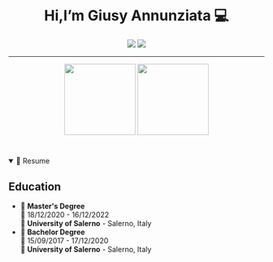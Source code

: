 
<h1 align='center'>
  Hi,I’m Giusy Annunziata 💻
</h1>


<div align="center">

<a href="https://www.linkedin.com/in/giusy-annunziata/"><img src="https://img.shields.io/badge/LinkedIn-0077B5?style=for-the-badge&logo=linkedin&logoColor=white"/></a>
<a href='https://www.instagram.com/_giusy_a_/' target="_blank">
    <img src='https://img.shields.io/badge/instagram-%23E4405F.svg?&style=for-the-badge&logo=instagram&logoColor=white'/>        
  </a>  

<hr/>

  <img src="https://github-readme-stats.vercel.app/api?username=GiusyAnn&count_private=true&show_icons=true&theme=yeblu&layout=compact" style="height: 140px;"/> <img src="https://github-readme-stats.vercel.app/api/top-langs/?username=GiusyAnn&langs_count=10&count_private=true&show_icons=true&theme=yeblu&hide=html,css&layout=compact" style="height: 140px;"/> 

</div>


<!-- RESUME -->

<h1></h1>

<details open>
  <summary>📃 Resume</summary>

## Education


- 📖 **Master's Degree**\
  📆 18/12/2020 - 16/12/2022\
  📍 **University of Salerno** - Salerno, Italy
- 📖 **Bachelor Degree**\
  📆 15/09/2017 - 17/12/2020\
  📍 **University of Salerno** - Salerno, Italy

  
<!--
**GiusyAnn/GiusyAnn** is a ✨ _special_ ✨ repository because its `README.md` (this file) appears on your GitHub profile.

Here are some ideas to get you started:

- 🔭 I’m currently working on ...
- 🌱 I’m currently learning ...
- 👯 I’m looking to collaborate on ...
- 🤔 I’m looking for help with ...
- 💬 Ask me about ...
- 📫 How to reach me: ...
- 😄 Pronouns: ...
- ⚡ Fun fact: ...
-->
